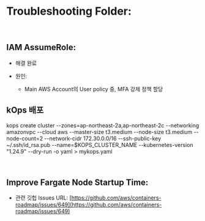 # Troubleshooting Folder:

<br>

## IAM AssumeRole:

- 해결 완료

- 원인:
    - Main AWS Account의 User policy 중, MFA 강제 정책 할당

## kOps 배포

kops create cluster --zones=ap-northeast-2a,ap-northeast-2c --networking amazonvpc --cloud aws --master-size t3.medium --node-size t3.medium --node-count=2 --network-cidr 172.30.0.0/16 --ssh-public-key ~/.ssh/id_rsa.pub --name=$KOPS_CLUSTER_NAME --kubernetes-version "1.24.9" --dry-run -o yaml > mykops.yaml

<br>

## Improve Fargate Node Startup Time:

- 관련 깃헙 Issues URL: [https://github.com/aws/containers-roadmap/issues/649](https://github.com/aws/containers-roadmap/issues/649)


